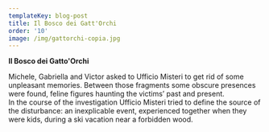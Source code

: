 ```yaml
---
templateKey: blog-post
title: Il Bosco dei Gatt'Orchi
order: '10'
image: /img/gattorchi-copia.jpg
---
```

**Il Bosco dei Gatto'Orchi**

Michele, Gabriella and Victor asked to Ufficio Misteri to get rid of some unpleasant memories.Between those fragments some obscure presences were found, feline figures haunting the victims’ past and present.\
In the course of the investigation Ufficio Misteri tried to define the source of the disturbance: an inexplicable event, experienced together when they were kids, during a ski vacation near a forbidden wood.
